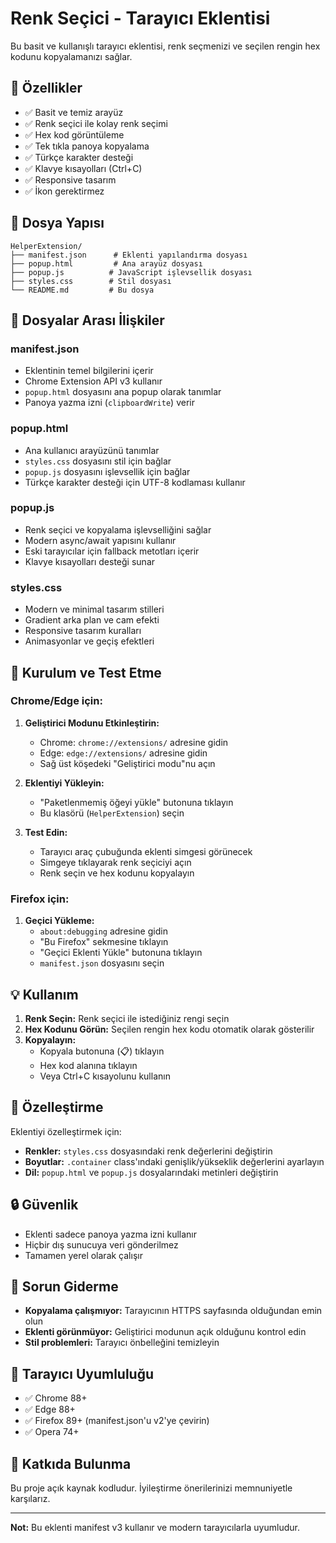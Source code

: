 # Renk Seçici - Tarayıcı Eklentisi

Bu basit ve kullanışlı tarayıcı eklentisi, renk seçmenizi ve seçilen rengin hex kodunu kopyalamanızı sağlar.

## 🌟 Özellikler

- ✅ Basit ve temiz arayüz
- ✅ Renk seçici ile kolay renk seçimi
- ✅ Hex kod görüntüleme
- ✅ Tek tıkla panoya kopyalama
- ✅ Türkçe karakter desteği
- ✅ Klavye kısayolları (Ctrl+C)
- ✅ Responsive tasarım
- ✅ İkon gerektirmez

## 📁 Dosya Yapısı

```
HelperExtension/
├── manifest.json      # Eklenti yapılandırma dosyası
├── popup.html         # Ana arayüz dosyası
├── popup.js          # JavaScript işlevsellik dosyası
├── styles.css        # Stil dosyası
└── README.md         # Bu dosya
```

## 🔧 Dosyalar Arası İlişkiler

### manifest.json
- Eklentinin temel bilgilerini içerir
- Chrome Extension API v3 kullanır
- `popup.html` dosyasını ana popup olarak tanımlar
- Panoya yazma izni (`clipboardWrite`) verir

### popup.html
- Ana kullanıcı arayüzünü tanımlar
- `styles.css` dosyasını stil için bağlar
- `popup.js` dosyasını işlevsellik için bağlar
- Türkçe karakter desteği için UTF-8 kodlaması kullanır

### popup.js
- Renk seçici ve kopyalama işlevselliğini sağlar
- Modern async/await yapısını kullanır
- Eski tarayıcılar için fallback metotları içerir
- Klavye kısayolları desteği sunar

### styles.css
- Modern ve minimal tasarım stilleri
- Gradient arka plan ve cam efekti
- Responsive tasarım kuralları
- Animasyonlar ve geçiş efektleri

## 🚀 Kurulum ve Test Etme

### Chrome/Edge için:

1. **Geliştirici Modunu Etkinleştirin:**
   - Chrome: `chrome://extensions/` adresine gidin
   - Edge: `edge://extensions/` adresine gidin
   - Sağ üst köşedeki "Geliştirici modu"nu açın

2. **Eklentiyi Yükleyin:**
   - "Paketlenmemiş öğeyi yükle" butonuna tıklayın
   - Bu klasörü (`HelperExtension`) seçin

3. **Test Edin:**
   - Tarayıcı araç çubuğunda eklenti simgesi görünecek
   - Simgeye tıklayarak renk seçiciyi açın
   - Renk seçin ve hex kodunu kopyalayın

### Firefox için:

1. **Geçici Yükleme:**
   - `about:debugging` adresine gidin
   - "Bu Firefox" sekmesine tıklayın
   - "Geçici Eklenti Yükle" butonuna tıklayın
   - `manifest.json` dosyasını seçin

## 💡 Kullanım

1. **Renk Seçin:** Renk seçici ile istediğiniz rengi seçin
2. **Hex Kodunu Görün:** Seçilen rengin hex kodu otomatik olarak gösterilir
3. **Kopyalayın:** 
   - Kopyala butonuna (📋) tıklayın
   - Hex kod alanına tıklayın
   - Veya Ctrl+C kısayolunu kullanın

## 🎨 Özelleştirme

Eklentiyi özelleştirmek için:

- **Renkler:** `styles.css` dosyasındaki renk değerlerini değiştirin
- **Boyutlar:** `.container` class'ındaki genişlik/yükseklik değerlerini ayarlayın
- **Dil:** `popup.html` ve `popup.js` dosyalarındaki metinleri değiştirin

## 🔒 Güvenlik

- Eklenti sadece panoya yazma izni kullanır
- Hiçbir dış sunucuya veri gönderilmez
- Tamamen yerel olarak çalışır

## 🐛 Sorun Giderme

- **Kopyalama çalışmıyor:** Tarayıcının HTTPS sayfasında olduğundan emin olun
- **Eklenti görünmüyor:** Geliştirici modunun açık olduğunu kontrol edin
- **Stil problemleri:** Tarayıcı önbelleğini temizleyin

## 📱 Tarayıcı Uyumluluğu

- ✅ Chrome 88+
- ✅ Edge 88+
- ✅ Firefox 89+ (manifest.json'u v2'ye çevirin)
- ✅ Opera 74+

## 🤝 Katkıda Bulunma

Bu proje açık kaynak kodludur. İyileştirme önerilerinizi memnuniyetle karşılarız.

---

**Not:** Bu eklenti manifest v3 kullanır ve modern tarayıcılarla uyumludur. 